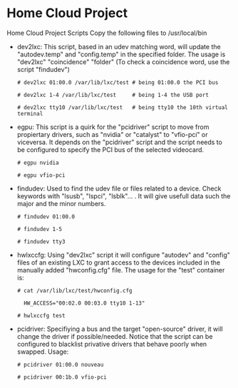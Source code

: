 # Home Cloud Project
Home Cloud Project Scripts
Copy the following files to /usr/local/bin

- dev2lxc: This script, based in an udev matching word, will update the "autodev.temp" and "config.temp" in the specified folder. The usage is "dev2lxc" "coincidence" "folder" (To check a coincidence word, use the script "findudev")

      # dev2lxc 01:00.0 /var/lib/lxc/test # being 01:00.0 the PCI bus
      
      # dev2lxc 1-4 /var/lib/lxc/test     # being 1-4 the USB port
      
      # dev2lxc tty10 /var/lib/lxc/test   # being tty10 the 10th virtual terminal
      

- egpu: This script is a quirk for the "pcidriver" script to move from propiertary drivers, such as "nvidia" or "catalyst" to "vfio-pci" or viceversa. It depends on the "pcidriver" script and the script needs to be configured to specify the PCI bus of the selected videocard.

      # egpu nvidia
      
      # egpu vfio-pci

- findudev: Used to find the udev file or files related to a device. Check keywords with "lsusb", "lspci", "lsblk"... . It will give usefull data such the major and the minor numbers.

      # findudev 01:00.0
      
      # findudev 1-5
      
      # findudev tty3

- hwlxccfg: Using "dev2lxc" script it will configure "autodev" and "config" files of an existing LXC to grant access to the devices included in the manually added "hwconfig.cfg" file. The usage for the "test" container is:

      # cat /var/lib/lxc/test/hwconfig.cfg
      
        HW_ACCESS="00:02.0 00:03.0 tty10 1-13"
        
      # hwlxccfg test

- pcidriver: Specifiying a bus and the target "open-source" driver, it will change the driver if possible/needed. Notice that the script can be configured to blacklist privative drivers that behave poorly when swapped. Usage:

      # pcidriver 01:00.0 nouveau
      
      # pcidriver 00:1b.0 vfio-pci
      
